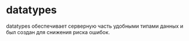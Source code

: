 # datatypes
datatypes обеспечивает серверную часть удобными типами данных и был создан для снижения риска ошибок.